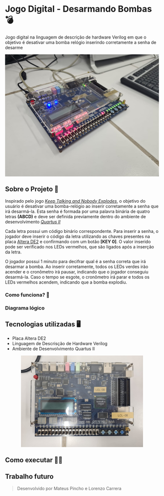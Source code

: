 # Jogo Digital - Desarmando Bombas 💣
Jogo digital na linguagem de descrição de hardware Verilog em que o objetivo é desativar uma bomba relógio inserindo corretamente a senha de desarme
<p align="center">
<img src="https://github.com/MateusPincho/Bomba-Verilog/blob/main/fotos-e-videos/ligada.jpeg?raw=true" height="400" align="center">
</p>

## Sobre o Projeto 📖
Inspirado pelo jogo [*Keep Talking and Nobody Explodes*](https://keeptalkinggame.com/), o objetivo do usuário é desativar uma bomba-relógio ao inserir corretamente a senha que irá desarmá-la. Esta senha é formada por uma palavra binária de quatro letras **(ABCD)** e deve ser definida previamente dentro do ambiente de desenvolvimento [*Quartus II*](https://www.intel.com/content/www/us/en/software-kit/666221/intel-quartus-ii-web-edition-design-software-version-13-1-for-windows.html)

Cada letra possui um código binário correspondente. Para inserir a senha, o jogador deve inserir o código da letra utilizando as chaves presentes na placa [Altera DE2](https://www.terasic.com.tw/cgi-bin/page/archive.pl?Language=English&CategoryNo=139&No=502#contents) e confirmando com um botão **[KEY 0]**. O valor inserido pode ser verificado nos LEDs vermelhos, que são ligados após a inserção da letra. 

O jogador possui 1 minuto para decifrar qual é a senha correta que irá desarmar a bomba. Ao inserir corretamente, todos os LEDs verdes irão acender e o cronômetro irá pausar, indicando que o jogador conseguiu desarmá-la. Caso o tempo se esgote, o cronômetro irá parar e todos os LEDs vermelhos acendem, indicando que a bomba explodiu. 

### Como funciona? 🔎

### Diagrama lógico

## Tecnologias utilizadas  🖥️
- Placa Altera DE2
- Linguagem de Descrisção de Hardware Verilog
- Ambiente de Desenvolvimento Quartus II
<p align="center">
<img src="https://github.com/MateusPincho/Bomba-Verilog/blob/main/fotos-e-videos/desligada.jpeg?raw=true" height="300" align="center">
</p>

## Como executar 👨‍💻

## Trabalho futuro





> Desenvolvido por Mateus Pincho e Lorenzo Carrera
